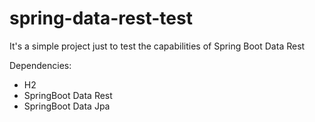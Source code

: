 # spring-data-rest-test

It's a simple project just to test the capabilities of Spring Boot Data Rest

Dependencies:
- H2
- SpringBoot Data Rest
- SpringBoot Data Jpa